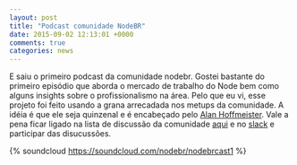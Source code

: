 ```yaml
---
layout: post
title: "Podcast comunidade NodeBR"
date: 2015-09-02 12:13:01 +0000
comments: true
categories: news 
---
```


E saiu o primeiro podcast da comunidade nodebr. Gostei bastante do primeiro episódio que aborda o mercado de trabalho do Node bem como alguns insights sobre o profissionalismo na área. Pelo que eu vi, esse projeto foi feito usando a grana arrecadada nos metups da comunidade. A idéia é que ele seja quinzenal e é encabeçado pelo [Alan Hoffmeister](https://github.com/alanhoff). Vale a pena ficar ligado na lista de discussão da comunidade [aqui](https://groups.google.com/forum/#!forum/nodebr) e no [slack](https://nodebr.slack.com) e participar das disucussões.


{% soundcloud https://soundcloud.com/nodebr/nodebrcast1 %}
